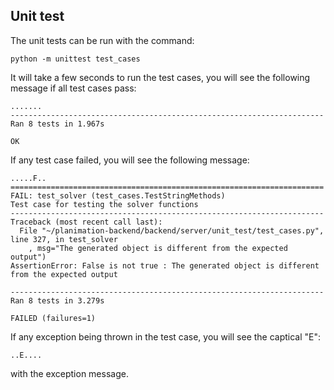 ## Unit test

The unit tests can be run with the command:
```
python -m unittest test_cases
```

It will take a few seconds to run the test cases, you will see the following message if all test cases pass:
```
.......
----------------------------------------------------------------------
Ran 8 tests in 1.967s

OK
```

If any test case failed, you will see the following message:
```
.....F..
======================================================================
FAIL: test_solver (test_cases.TestStringMethods)
Test case for testing the solver functions
----------------------------------------------------------------------
Traceback (most recent call last):
  File "~/planimation-backend/backend/server/unit_test/test_cases.py", line 327, in test_solver
    , msg="The generated object is different from the expected output")
AssertionError: False is not true : The generated object is different from the expected output

----------------------------------------------------------------------
Ran 8 tests in 3.279s

FAILED (failures=1)
```

If any exception being thrown in the test case, you will see the captical "E":
```
..E....
```
with the exception message.